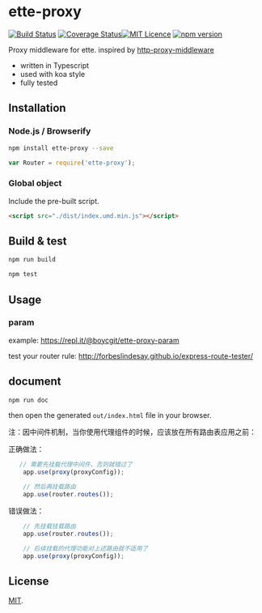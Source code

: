 # ette-proxy

[![Build Status](https://travis-ci.org/boycgit/ette-proxy.svg?branch=master)](https://travis-ci.org/boycgit/ette-proxy) [![Coverage Status](https://coveralls.io/repos/github/boycgit/ette-proxy/badge.svg?branch=master)](https://coveralls.io/github/boycgit/ette-proxy?branch=master)[![MIT Licence](https://badges.frapsoft.com/os/mit/mit.svg?v=103)](https://opensource.org/licenses/mit-license.php) [![npm version](https://badge.fury.io/js/ette-proxy.svg)](https://badge.fury.io/js/ette-proxy)

Proxy middleware for ette. inspired by [http-proxy-middleware](https://github.com/chimurai/http-proxy-middleware)

 - written in Typescript
 - used with koa style
 - fully tested


## Installation

### Node.js / Browserify

```bash
npm install ette-proxy --save
```

```javascript
var Router = require('ette-proxy');

```

### Global object

Include the pre-built script.

```html
<script src="./dist/index.umd.min.js"></script>

```

## Build & test

```bash
npm run build
```

```bash
npm test
```

## Usage

### param

example: https://repl.it/@boycgit/ette-proxy-param

test your router rule: http://forbeslindesay.github.io/express-route-tester/

## document

```bash
npm run doc
```

then open the generated `out/index.html` file in your browser.



注：因中间件机制，当你使用代理组件的时候，应该放在所有路由表应用之前：

正确做法：
```js
   // 需要先挂载代理中间件，否则就错过了
    app.use(proxy(proxyConfig));

    // 然后再挂载路由
    app.use(router.routes());
```

错误做法：
```js
    // 先挂载挂载路由
    app.use(router.routes());

    // 后续挂载的代理功能对上述路由就不适用了
    app.use(proxy(proxyConfig));

```


## License

[MIT](LICENSE).
